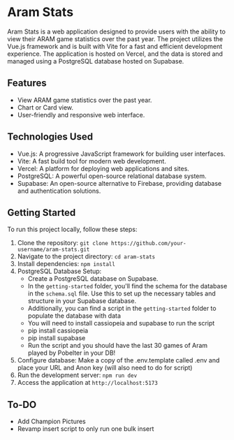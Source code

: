 # Aram Stats

Aram Stats is a web application designed to provide users with the ability to view their ARAM game statistics over the past year. The project utilizes the Vue.js framework and is built with Vite for a fast and efficient development experience. The application is hosted on Vercel, and the data is stored and managed using a PostgreSQL database hosted on Supabase.

## Features

- View ARAM game statistics over the past year.
- Chart or Card view.
- User-friendly and responsive web interface.

## Technologies Used

- Vue.js: A progressive JavaScript framework for building user interfaces.
- Vite: A fast build tool for modern web development.
- Vercel: A platform for deploying web applications and sites.
- PostgreSQL: A powerful open-source relational database system.
- Supabase: An open-source alternative to Firebase, providing database and authentication solutions.

## Getting Started

To run this project locally, follow these steps:

1. Clone the repository: `git clone https://github.com/your-username/aram-stats.git`
2. Navigate to the project directory: `cd aram-stats`
3. Install dependencies: `npm install`
5. PostgreSQL Database Setup:
   - Create a PostgreSQL database on Supabase.
   - In the `getting-started` folder, you'll find the schema for the database in the `schema.sql` file. Use this to set up the necessary tables and structure in your Supabase database.
   - Additionally, you can find a script in the `getting-started` folder to populate the database with data
   - You will need to install cassiopeia and supabase to run the script
   - pip install cassiopeia
   - pip install supabase
   - Run the script and you should have the last 30 games of Aram played by Pobelter in your DB!
6. Configure database: Make a copy of the .env.template called .env and place your URL and Anon key (will also need to do for script)
7. Run the development server: `npm run dev`
8. Access the application at `http://localhost:5173`

## To-DO
- Add Champion Pictures
- Revamp insert script to only run one bulk insert
